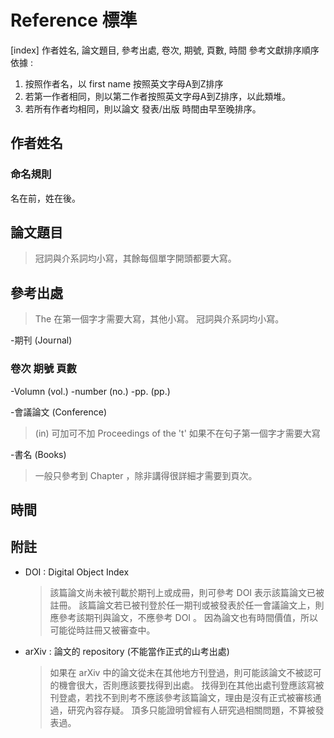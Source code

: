 # Reference 標準
[index] 作者姓名, 論文題目, 參考出處, 卷次, 期號, 頁數, 時間
參考文獻排序順序依據 : 
  1. 按照作者名，以 first name 按照英文字母A到Z排序
  2. 若第一作者相同，則以第二作者按照英文字母A到Z排序，以此類堆。
  3. 若所有作者均相同，則以論文 發表/出版 時間由早至晚排序。

## 作者姓名

### 命名規則
名在前，姓在後。

## 論文題目
> 冠詞與介系詞均小寫，其餘每個單字開頭都要大寫。

## 參考出處
> The 在第一個字才需要大寫，其他小寫。
> 冠詞與介系詞均小寫。

-期刊 (Journal)
### 卷次 期號 頁數
-Volumn (vol.)
-number (no.)
-pp. (pp.)

-會議論文 (Conference)
> (in) 可加可不加
> Proceedings of the
> 't' 如果不在句子第一個字才需要大寫

-書名 (Books)
> 一般只參考到 Chapter ，除非講得很詳細才需要到頁次。



## 時間


## 附註
- DOI : Digital Object Index
  > 該篇論文尚未被刊載於期刊上或成冊，則可參考 DOI 表示該篇論文已被註冊。
  > 該篇論文若已被刊登於任一期刊或被發表於任一會議論文上，則應參考該期刊與論文，不應參考 DOI 。
  > 因為論文也有時間價值，所以可能從時註冊又被審查中。
  
- arXiv : 論文的 repository (不能當作正式的山考出處)
  > 如果在 arXiv 中的論文從未在其他地方刊登過，則可能該論文不被認可的機會很大，否則應該要找得到出處。
  > 找得到在其他出處刊登應該寫被刊登處，若找不到則考不應該參考該篇論文，理由是沒有正式被審核通過，研究內容存疑。
  > 頂多只能證明曾經有人研究過相關問題，不算被發表過。
